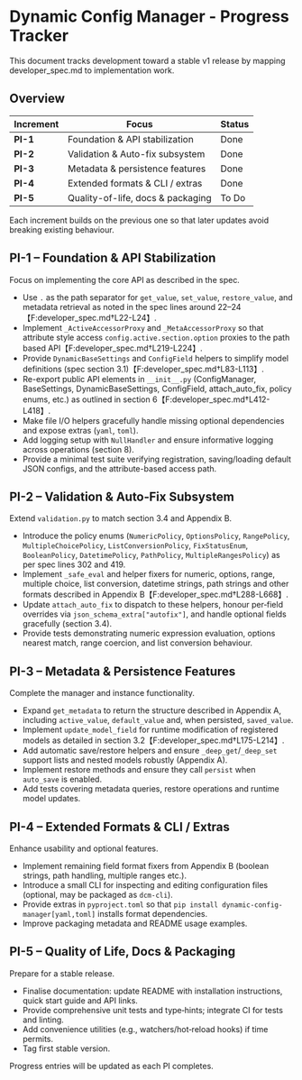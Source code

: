 # Dynamic Config Manager - Progress Tracker

This document tracks development toward a stable v1 release by mapping developer_spec.md to implementation work.

## Overview

| Increment | Focus | Status |
|-----------|-------|--------|
| **PI-1** | Foundation & API stabilization | Done |
| **PI-2** | Validation & Auto-fix subsystem | Done |
| **PI-3** | Metadata & persistence features | Done |
| **PI-4** | Extended formats & CLI / extras | Done |
| **PI-5** | Quality-of-life, docs & packaging | To Do |

Each increment builds on the previous one so that later updates avoid breaking existing behaviour.

## PI-1 – Foundation & API Stabilization
Focus on implementing the core API as described in the spec.

- Use `.` as the path separator for `get_value`, `set_value`, `restore_value`, and metadata retrieval as noted in the spec lines around 22–24【F:developer_spec.md†L22-L24】.
- Implement `_ActiveAccessorProxy` and `_MetaAccessorProxy` so that attribute style access `config.active.section.option` proxies to the path based API【F:developer_spec.md†L219-L224】.
- Provide `DynamicBaseSettings` and `ConfigField` helpers to simplify model definitions (spec section 3.1)【F:developer_spec.md†L83-L113】.
- Re-export public API elements in `__init__.py` (ConfigManager, BaseSettings, DynamicBaseSettings, ConfigField, attach_auto_fix, policy enums, etc.) as outlined in section 6【F:developer_spec.md†L412-L418】.
- Make file I/O helpers gracefully handle missing optional dependencies and expose extras (`yaml`, `toml`).
- Add logging setup with `NullHandler` and ensure informative logging across operations (section 8).
- Provide a minimal test suite verifying registration, saving/loading default JSON configs, and the attribute-based access path.

## PI-2 – Validation & Auto‑Fix Subsystem
Extend `validation.py` to match section 3.4 and Appendix B.

- Introduce the policy enums (`NumericPolicy`, `OptionsPolicy`, `RangePolicy`, `MultipleChoicePolicy`, `ListConversionPolicy`, `FixStatusEnum`, `BooleanPolicy`, `DatetimePolicy`, `PathPolicy`, `MultipleRangesPolicy`) as per spec lines 302 and 419.
- Implement `_safe_eval` and helper fixers for numeric, options, range, multiple choice, list conversion, datetime strings, path strings and other formats described in Appendix B【F:developer_spec.md†L288-L668】.
- Update `attach_auto_fix` to dispatch to these helpers, honour per‑field overrides via `json_schema_extra["autofix"]`, and handle optional fields gracefully (section 3.4).
- Provide tests demonstrating numeric expression evaluation, options nearest match, range coercion, and list conversion behaviour.

## PI-3 – Metadata & Persistence Features
Complete the manager and instance functionality.

- Expand `get_metadata` to return the structure described in Appendix A, including `active_value`, `default_value` and, when persisted, `saved_value`.
- Implement `update_model_field` for runtime modification of registered models as detailed in section 3.2【F:developer_spec.md†L175-L214】.
- Add automatic save/restore helpers and ensure `_deep_get`/`_deep_set` support lists and nested models robustly (Appendix A).
- Implement restore methods and ensure they call `persist` when `auto_save` is enabled.
- Add tests covering metadata queries, restore operations and runtime model updates.

## PI-4 – Extended Formats & CLI / Extras
Enhance usability and optional features.

- Implement remaining field format fixers from Appendix B (boolean strings, path handling, multiple ranges etc.).
- Introduce a small CLI for inspecting and editing configuration files (optional, may be packaged as `dcm-cli`).
- Provide extras in `pyproject.toml` so that `pip install dynamic-config-manager[yaml,toml]` installs format dependencies.
- Improve packaging metadata and README usage examples.

## PI-5 – Quality of Life, Docs & Packaging
Prepare for a stable release.

- Finalise documentation: update README with installation instructions, quick start guide and API links.
- Provide comprehensive unit tests and type‑hints; integrate CI for tests and linting.
- Add convenience utilities (e.g., watchers/hot‑reload hooks) if time permits.
- Tag first stable version.

Progress entries will be updated as each PI completes.

